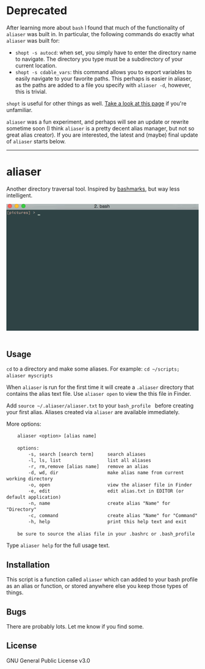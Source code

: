 # Deprecated

After learning more about `bash` I found that much of the functionality of `aliaser` was built in. In particular, the following commands do exactly what `aliaser` was built for:  

- `shopt -s autocd`: when set, you simply have to enter the directory name to navigate. The directory you type must be a subdirectory of your current location. 
- `shopt -s cdable_vars`: this command allows you to export variables to easily navigate to your favorite paths. This perhaps is easier in aliaser, as the paths are added to a file you specify with `aliaser -d`, however, this is trivial. 

`shopt` is useful for other things as well. [Take a look at this page](http://www.gnu.org/software/bash/manual/html_node/The-Shopt-Builtin.html) if you're unfamiliar.  

`aliaser` was a fun experiment, and perhaps will see an update or rewrite sometime soon (I think `aliaser` is a pretty decent alias manager, but not so great alias creator). If you are interested, the latest and (maybe) final update of `aliaser` starts below. 

---

# aliaser

Another directory traversal tool. Inspired by [bashmarks](https://github.com/huyng/bashmarks), but way less intelligent.

![example](https://raw.githubusercontent.com/unforswearing/aliaser/master/aliaser-example.gif)
<br /><br />


## Usage

`cd` to a directory and make some aliases. For example: `cd ~/scripts; aliaser myscripts`

When `aliaser` is run for the first time it will create a `.aliaser` directory that contains the alias text file. Use `aliaser open` to view the this file in Finder.

Add `source ~/.aliaser/aliaser.txt` to your `bash_profile ` before creating your first alias. Aliases created via `aliaser` are available immediately.

More options:

```
	aliaser <option> [alias name]

	options:
		-s, search [search term]     search aliases
		-l, ls, list                 list all aliases
		-r, rm,remove [alias name]   remove an alias
		-d, wd, dir                  make alias name from current working directory
		-o, open                     view the aliaser file in Finder
		-e, edit                     edit alias.txt in EDITOR (or default application)
		-n, name					 create alias "Name" for "Directory"
		-c, command					 create alias "Name" for "Command"
		-h, help                     print this help text and exit

	be sure to source the alias file in your .bashrc or .bash_profile
```

Type `aliaser help` for the full usage text.

## Installation

This script is a function called `aliaser` which can added to your bash profile as an alias or function, or stored anywhere else you keep those types of things.

## Bugs

There are probably lots. Let me know if you find some.

## License

GNU General Public License v3.0
